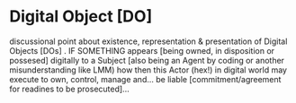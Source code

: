 # Digital Object [DO]

discussional point about existence, representation &amp; presentation of Digital Objects [DOs]
.
IF SOMETHING appears [being owned, in disposition or possesed] digitally to a Subject [also being an Agent by coding or another misunderstanding like LMM) how then this Actor (hex!) in digital world may execute to own, control, manage and... be liable [commitment/agreement for readines to be prosecuted]...
